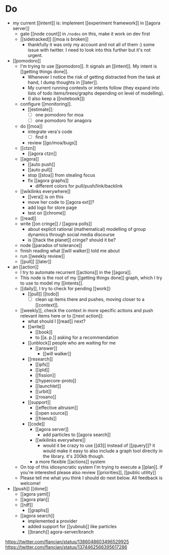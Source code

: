 # Do

- my current [[intent]] is: implement [[experiment framework]] in [[agora server]]
	- gate [[node count]] in `/nodes` on this, make it work on dev first
	- [[sidetracked]] [[moa is broken]]
	  - thankfully it was only my account and not all of them :) some issue with twitter. I need to look into this further but it's not urgent.
- [[pomodoro]]
  - I'm trying to use [[pomodoro]]. It signals an [[intent]]. My intent is [[getting things done]].
    - Whenever I notice the risk of getting distracted from the task at hand, I dump thoughts in [[later]].
    - My current running contexts or intents follow (they expand into lists of todo items/trees/graphs depending on level of modelling).
    - (I also keep a [[notebook]])
  - configure [[monitoring]]. 
    - [[estimate]]:
      - [ ] one pomodoro for moa
      - [ ] one pomodoro for anagora
  - do [[moa]]
    - integrate vera's code
      - [ ] find it
    - review [[go/moa/bugs]]
  - [[ctzn]] 
    - [[agora ctzn]]
  - [[agora]]
    - [[auto push]]
    - [[auto pull]]
    - stop [[stoa]] from stealing focus
    - fix [[agora graphs]]
      - different colors for pull/push/link/backlink
  - [[wikilinks everywhere]]
    - [[vera]] is on this
    - move her code to [[agora ext]]?
    - add logo for store page
    - test on [[chrome]]
  - [[read]]
  - write [[on cringe]] / [[agora polls]]
    - about explicit rational (mathematical) modelling of group dynamics through social media discourse
    - is [[hack the planet]] cringe? should it be?
  - node [[paradox of tolerance]]
  - finish reading what [[will walker]] told me about
  - run [[weekly review]]
  - [[pull]] [[later]]
- an [[action]]
  - I try to automate recurrent [[actions]] in the [[agora]].
  - This node is the root of my [[getting things done]] graph, which I try to use to model my [[intents]].
  - [[daily]], I try to check for pending [[work]]:
    - [[pull]] [[todo]]
      - [ ] clean up items there and pushes, moving closer to a [[context]].
  - [[weekly]], check the context in more specific actions and push relevant items here or to [[next action]]:
    - what should I [[read]] next?
    - [[write]]
      - [[book]]
      - to [[a. p.]] asking for a recommendation
    - [[unblock]] people who are waiting for me
      - [[answer]]
        - [[will walker]]
    - [[research]]
      - [[ipfs]]
      - [[ipld]]
      - [[fission]]
      - [[hypercore-proto]]
      - [[launchlet]]
      - [[urbit]]
      - [[rosano]]
    - [[support]]
      - [[effective altruism]]
      - [[open source]]
      - [[friends]]
    - [[code]] 
      - [[agora server]]
        - add particles to [[agora search]]
      - [[wikilinks everywhere]]
        - would it be crazy to use [[d3]] instead of [[jquery]]? it would make it easy to also include a graph tool directly in the library. it's 200kb though.
      - a more flexible [[actions]] system
  - On top of this idiosyncratic system I'm trying to execute a [[plan]]. If you're interested please also review [[priorities]], [[public utility]]
  - Please tell me what you think I should do next below. All feedback is welcome!
- [[push]] [[done]]
  - [[agora yaml]]
  - [[agora plan]]
  - [[rdf]]
    - [[graphs]]
  - [[agora search]]
    - implemented a provider 
    - added support for [[yubnub]] like particles
    - [[branch]] agora-server/branch

https://twitter.com/flancian/status/1386048603496529925
https://twitter.com/flancian/status/1374462566395617286



